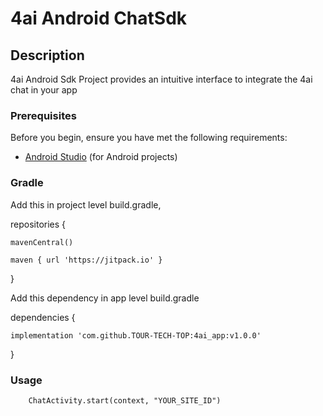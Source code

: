 # 4ai Android ChatSdk 
## Description

4ai Android Sdk Project provides an intuitive interface to integrate the 4ai chat in your app

### Prerequisites

Before you begin, ensure you have met the following requirements:
- [Android Studio](https://developer.android.com/studio) (for Android projects)

### Gradle

Add this in project level build.gradle,


repositories {

    mavenCentral()

    maven { url 'https://jitpack.io' }
}


Add this dependency in app level build.gradle


dependencies {
    
    implementation 'com.github.TOUR-TECH-TOP:4ai_app:v1.0.0'
}

### Usage

        ChatActivity.start(context, "YOUR_SITE_ID")




